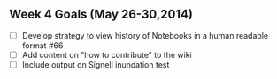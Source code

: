 ## Week 4 Goals (May 26-30,2014) 
- [ ] Develop strategy to view history of Notebooks in a human readable format #66
- [ ] Add content on "how to contribute" to the wiki
- [ ] Include output on Signell inundation test
